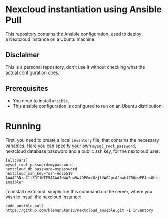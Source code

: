 # Nexcloud instantiation using Ansible Pull
This repository contains the Ansible configuration, used to deploy  
a Nextcloud instance on a Ubuntu machine.

## Disclaimer
This is a personal repository, don't use it without checking what the  
actual configuration does.

## Prerequisites
- You need to install `ansible`.
- This ansible configuration is configured to run on an Ubuntu distribution.

# Running
First, you need to create a local `inventory` file, that contains the 
necessary variables. Here you can specify your own `mysql_root_password`,  
nextcloud database password and a public ssh key, for the nextcloud user:  
```
[all:vars]
mysql_root_password=mypassword
nextcloud_db_password=mypassword
nextcloud_ssh_key="ssh-ed25519 AAAAC3NzaC1lZDI1NTE5AAAAIH4WZuw5w4DPGm/0zj1VWG2prAJbwh4Z50gwEPJasOhk ansible"
```

To install nextcloud, simply run this command on the server, where you  
wish to install the nexcloud instance:
```
sudo ansible-pull https://github.com/klemenStanic/nextcloud_ansible.git -i inventory
```

